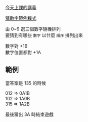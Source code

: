 
[今天上課的講義](https://drive.google.com/file/d/1MxyR4mL-al31UMd4E8E-99GMykFiPDj7/view)

[猜數字範例程式](https://repl.it/@shes50103/game)

由 0~9 選三個數字隨機排列 <br>
要猜到有哪些 `數字` 以什麼 `順序` 排列出來 <br>
 
數字對 +1B <br>
數字位置都對 +1A <br>

## 範例
當答案是 135 的時候 <br>

012 => 0A1B <br>
102 => 1A0B <br>
315 => 1A2B <br>

最後猜出 3A 時結束遊戲



